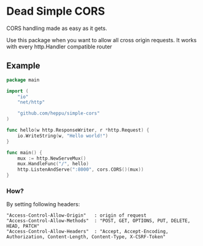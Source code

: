# Dead Simple CORS
CORS handling made as easy as it gets.

Use this package when you want to allow all cross origin requests. It works with every http.Handler compatible router

## Example
```go
package main

import (
	"io"
	"net/http"

	"github.com/heppu/simple-cors"
)

func hello(w http.ResponseWriter, r *http.Request) {
	io.WriteString(w, "Hello world!")
}

func main() {
	mux := http.NewServeMux()
	mux.HandleFunc("/", hello)
	http.ListenAndServe(":8000", cors.CORS()(mux))
}
```

### How?
By setting following headers:
```
"Access-Control-Allow-Origin"	: origin of request
"Access-Control-Allow-Methods"	: "POST, GET, OPTIONS, PUT, DELETE, HEAD, PATCH"
"Access-Control-Allow-Headers"	: "Accept, Accept-Encoding, Authorization, Content-Length, Content-Type, X-CSRF-Token"
```

